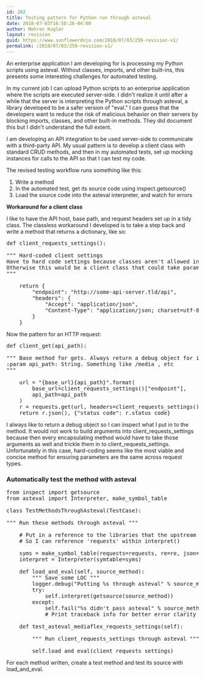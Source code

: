 ```yaml
---
id: 262
title: Testing pattern for Python run through asteval
date: 2018-07-03T16:50:26-04:00
author: Mehron Kugler
layout: revision
guid: https://www.sunflowerdojo.com/2018/07/03/259-revision-v1/
permalink: /2018/07/03/259-revision-v1/
---
```

An enterprise application I am developing for is processing my Python scripts using asteval. Without classes, imports, and other built-ins, this presents some interesting challenges for automated testing.

<!--more-->


In my current job I can upload Python scripts to an enterprise application where the scripts are executed server-side. I didn't realize it until after a while that the server is interpreting the Python scripts through asteval, a library developed to be a safer version of "eval." I can guess that the developers want to reduce the risk of malicious behavior on their servers by blocking imports, classes, and other built-in methods. They did document this but I didn't understand the full extent.

I am developing an API integration to be used server-side to communicate with a third-party API. My usual pattern is to develop a client class with standard CRUD methods, and then in my automated tests, set up mocking instances for calls to the API so that I can test my code.

The revised testing workflow runs something like this:

  1. Write a method
  2. In the automated test, get its source code using inspect.getsource()
  3. Load the source code into the asteval interpreter, and watch for errors

**Workaround for a client class**

I like to have the API host, base path, and request headers set up in a tidy class. The classless workaround I developed is to take a step back and write a method that returns a dictionary, like so:

<pre>def client_requests_settings():

""" Hard-coded client settings
Have to hard code settings because classes aren't allowed in asteval
Otherwise this would be a client class that could take parameters
"""

    return {
        "endpoint": "http://some-api-server.tld/api",
        "headers": {
            "Accept": "application/json",
            "Content-Type": "application/json; charset=utf-8"
        }
    }
</pre>

Now the pattern for an HTTP request:

<pre>def client_get(api_path):

""" Base method for gets. Always return a debug object for inspection
:param api_path: String. Something like /media , etc
"""

    url = "{base_url}{api_path}".format(
        base_url=client_requests_settings()["endpoint"],
        api_path=api_path
    )
    r = requests.get(url, headers=client_requests_settings()["headers"])
    return r.json(), {"status_code": r.status_code}
</pre>

I always like to return a debug object so I can inspect what I put in to the method. It would not work to build arguments into client\_requests\_settings because then every encapsulating method would have to take those arguments as well and trickle them in to client\_requests\_settings. Unfortunately in this case, hard-coding seems like the most viable and concise method for ensuring parameters are the same across request types.

### Automatically test the method with asteval

<pre>from inspect import getsource
from asteval import Interpreter, make_symbol_table

class TestMethodsThroughAsteval(TestCase):

""" Run these methods through asteval """

    # Put in a reference to the libraries that the upstream server allows
    # So I can reference 'requests' within interpret()

    syms = make_symbol_table(requests=requests, re=re, json=json)
    interpret = Interpreter(symtable=syms)

    def load_and_eval(self, source_method):
        """ Save some LOC """
        logger.debug("Putting %s through asteval" % source_method)
        try:
            self.interpret(getsource(source_method))
        except:
            self.fail("%s didn't pass asteval" % source_method)
            # Print traceback info for better error clarity

    def test_asteval_mediaflex_requests_settings(self):

        """ Run client_requests_settings through asteval """

        self.load_and_eval(client_requests_settings)
</pre>

For each method written, create a test method and test its source with load\_and\_eval.

&nbsp;
